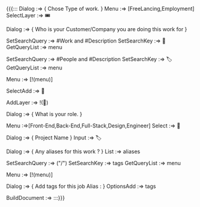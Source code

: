 {{{:::
Dialog :=> {
Chose Type of work.
}
Menu :=> [FreeLancing,Employment]
SelectLayer :=> 🎟️


Dialog :=> {
Who is your Customer/Company you are doing this work for
}

SetSearchQuery :=> #Work and #Description
SetSearchKey :=> 👔
GetQueryList :=> menu


SetSearchQuery :=> #People and #Description
SetSearchKey :=> 🏷️
GetQueryList :=> menu

Menu :=> [!(menu)]

SelectAdd :=> 👔

AddLayer :=> !(👔)


Dialog :=> {
What is your role.
}

Menu :=>[Front-End,Back-End,Full-Stack,Design,Engineer]
Select :=> 📇


Dialog :=> {
Project Name
}
Input :=> 🏷️

Dialog :=> {
Any aliases for this work ?
}
List :=> aliases

SetSearchQuery :=> ("/")
SetSearchKey :=> tags
GetQueryList :=> menu

Menu :=> [!(menu)]

Dialog :=> {
Add tags for this job
Alias : 
}
OptionsAdd :=> tags


BuildDocument :=>
:::}}}


